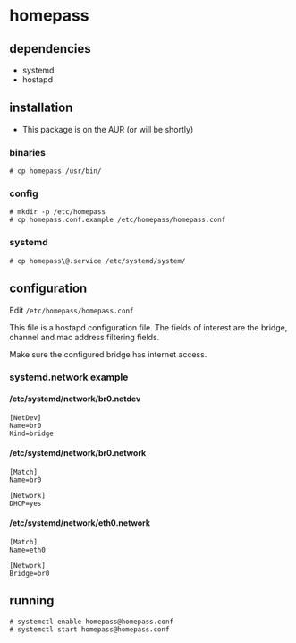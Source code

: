 # homepass

## dependencies
* systemd
* hostapd

## installation
* This package is on the AUR (or will be shortly)

### binaries
```
# cp homepass /usr/bin/
```

### config
```
# mkdir -p /etc/homepass
# cp homepass.conf.example /etc/homepass/homepass.conf
```

### systemd
```
# cp homepass\@.service /etc/systemd/system/
```

## configuration
Edit `/etc/homepass/homepass.conf`

This file is a hostapd configuration file. The fields of interest are the bridge, channel and mac address filtering fields.

Make sure the configured bridge has internet access. 

### systemd.network example
#### /etc/systemd/network/br0.netdev
```
[NetDev]
Name=br0
Kind=bridge
```

#### /etc/systemd/network/br0.network
```
[Match]
Name=br0

[Network]
DHCP=yes
```

#### /etc/systemd/network/eth0.network
```
[Match]
Name=eth0

[Network]
Bridge=br0
```

## running
```
# systemctl enable homepass@homepass.conf
# systemctl start homepass@homepass.conf
```
